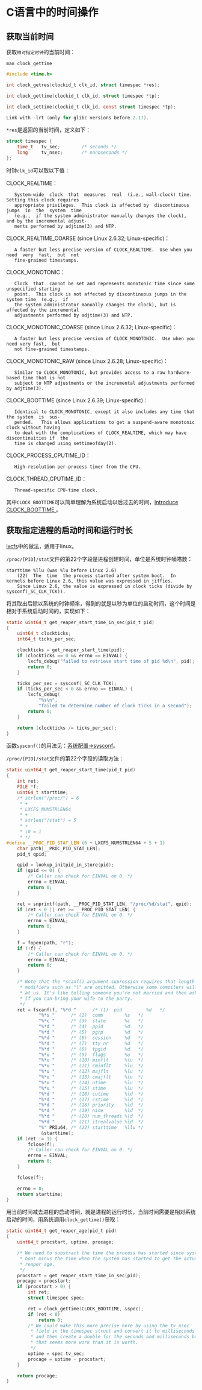 # C语言中的时间操作
<!-- toc -->

## 获取当前时间

获取`相对指定时钟`的当前时间：

`man clock_gettime`

```c
#include <time.h>

int clock_getres(clockid_t clk_id, struct timespec *res);

int clock_gettime(clockid_t clk_id, struct timespec *tp);

int clock_settime(clockid_t clk_id, const struct timespec *tp);

Link with -lrt (only for glibc versions before 2.17).
```

`*res`是返回的当前时间，定义如下：

```c
struct timespec {
    time_t   tv_sec;        /* seconds */
    long     tv_nsec;       /* nanoseconds */
};
```

时钟`clk_id`可以取以下值：

CLOCK_REALTIME：

       System-wide  clock  that  measures  real  (i.e., wall-clock) time.  Setting this clock requires
       appropriate privileges.  This clock is affected by  discontinuous  jumps  in  the  system  time
       (e.g.,  if the system administrator manually changes the clock), and by the incremental adjust‐
       ments performed by adjtime(3) and NTP.

CLOCK_REALTIME_COARSE (since Linux 2.6.32; Linux-specific)：

       A faster but less precise version of CLOCK_REALTIME.  Use when you  need  very  fast,  but  not
       fine-grained timestamps.

CLOCK_MONOTONIC：

       Clock  that  cannot be set and represents monotonic time since some unspecified starting
       point.  This clock is not affected by discontinuous jumps in the system time  (e.g.,  if
       the system administrator manually changes the clock), but is affected by the incremental
       adjustments performed by adjtime(3) and NTP.

CLOCK_MONOTONIC_COARSE (since Linux 2.6.32; Linux-specific)：

       A faster but less precise version of CLOCK_MONOTONIC.  Use when you need very fast,  but
       not fine-grained timestamps.

CLOCK_MONOTONIC_RAW (since Linux 2.6.28; Linux-specific)：

       Similar to CLOCK_MONOTONIC, but provides access to a raw hardware-based time that is not
       subject to NTP adjustments or the incremental adjustments performed by adjtime(3).

CLOCK_BOOTTIME (since Linux 2.6.39; Linux-specific)：

       Identical to CLOCK_MONOTONIC, except it also includes any time that the system  is  sus‐
       pended.   This allows applications to get a suspend-aware monotonic clock without having
       to deal with the complications of CLOCK_REALTIME, which may have discontinuities if  the
       time is changed using settimeofday(2).

CLOCK_PROCESS_CPUTIME_ID：

       High-resolution per-process timer from the CPU.

CLOCK_THREAD_CPUTIME_ID：

       Thread-specific CPU-time clock.

其中`CLOCK_BOOTTIME`可以简单理解为系统启动以后过去的时间，[Introduce CLOCK_BOOTTIME ](https://lwn.net/Articles/420142/)。

## 获取指定进程的启动时间和运行时长

[lxcfs](https://github.com/lxc/lxcfs)中的做法，适用于linux。

`/proc/[PID]/stat`文件的第22个字段是进程创建时间，单位是系统时钟嘀嗒数：

```
starttime %llu (was %lu before Linux 2.6)
    (22)  The  time  the process started after system boot.  In kernels before Linux 2.6, this value was expressed in jiffies.  
    Since Linux 2.6, the value is expressed in clock ticks (divide by sysconf(_SC_CLK_TCK)).
```

将其取出后除以系统的时钟频率，得到的就是以秒为单位的启动时间，这个时间是相对于系统启动时间的，实现如下：

```c
static uint64_t get_reaper_start_time_in_sec(pid_t pid)
{
    uint64_t clockticks;
    int64_t ticks_per_sec;

    clockticks = get_reaper_start_time(pid);
    if (clockticks == 0 && errno == EINVAL) {
        lxcfs_debug("failed to retrieve start time of pid %d\n", pid);
        return 0;
    }

    ticks_per_sec = sysconf(_SC_CLK_TCK);
    if (ticks_per_sec < 0 && errno == EINVAL) {
        lxcfs_debug(
            "%s\n",
            "failed to determine number of clock ticks in a second");
        return 0;
    }

    return (clockticks /= ticks_per_sec);
}
```

函数`sysconf()`的用法见：[系统配置->sysconf](https://www.lijiaocn.com/programming/chapter-c/sysconfig.html#sysconf)。

`/proc/[PID]/stat`文件的第22个字段的读取方法：

```c
static uint64_t get_reaper_start_time(pid_t pid)
{
    int ret;
    FILE *f;
    uint64_t starttime;
    /* strlen("/proc/") = 6
     * +
     * LXCFS_NUMSTRLEN64
     * +
     * strlen("/stat") = 5
     * +
     * \0 = 1
     * */
#define __PROC_PID_STAT_LEN (6 + LXCFS_NUMSTRLEN64 + 5 + 1)
    char path[__PROC_PID_STAT_LEN];
    pid_t qpid;

    qpid = lookup_initpid_in_store(pid);
    if (qpid <= 0) {
        /* Caller can check for EINVAL on 0. */
        errno = EINVAL;
        return 0;
    }

    ret = snprintf(path, __PROC_PID_STAT_LEN, "/proc/%d/stat", qpid);
    if (ret < 0 || ret >= __PROC_PID_STAT_LEN) {
        /* Caller can check for EINVAL on 0. */
        errno = EINVAL;
        return 0;
    }

    f = fopen(path, "r");
    if (!f) {
        /* Caller can check for EINVAL on 0. */
        errno = EINVAL;
        return 0;
    }

    /* Note that the *scanf() argument supression requires that length
     * modifiers such as "l" are omitted. Otherwise some compilers will yell
     * at us. It's like telling someone you're not married and then asking
     * if you can bring your wife to the party.
     */
    ret = fscanf(f, "%*d "      /* (1)  pid         %d   */
            "%*s "      /* (2)  comm        %s   */
            "%*c "      /* (3)  state       %c   */
            "%*d "      /* (4)  ppid        %d   */
            "%*d "      /* (5)  pgrp        %d   */
            "%*d "      /* (6)  session     %d   */
            "%*d "      /* (7)  tty_nr      %d   */
            "%*d "      /* (8)  tpgid       %d   */
            "%*u "      /* (9)  flags       %u   */
            "%*u "      /* (10) minflt      %lu  */
            "%*u "      /* (11) cminflt     %lu  */
            "%*u "      /* (12) majflt      %lu  */
            "%*u "      /* (13) cmajflt     %lu  */
            "%*u "      /* (14) utime       %lu  */
            "%*u "      /* (15) stime       %lu  */
            "%*d "      /* (16) cutime      %ld  */
            "%*d "      /* (17) cstime      %ld  */
            "%*d "      /* (18) priority    %ld  */
            "%*d "      /* (19) nice        %ld  */
            "%*d "      /* (20) num_threads %ld  */
            "%*d "      /* (21) itrealvalue %ld  */
            "%" PRIu64, /* (22) starttime   %llu */
             &starttime);
    if (ret != 1) {
        fclose(f);
        /* Caller can check for EINVAL on 0. */
        errno = EINVAL;
        return 0;
    }

    fclose(f);

    errno = 0;
    return starttime;
}
```

用当前时间减去进程的启动时间，就是进程的运行时长，当前时间需要是相对系统启动的时间，用系统调用`clock_gettime()`获取：

```c
static uint64_t get_reaper_age(pid_t pid)
{
    uint64_t procstart, uptime, procage;

    /* We need to substract the time the process has started since system
     * boot minus the time when the system has started to get the actual
     * reaper age.
     */
    procstart = get_reaper_start_time_in_sec(pid);
    procage = procstart;
    if (procstart > 0) {
        int ret;
        struct timespec spec;

        ret = clock_gettime(CLOCK_BOOTTIME, &spec);
        if (ret < 0)
            return 0;
        /* We could make this more precise here by using the tv_nsec
         * field in the timespec struct and convert it to milliseconds
         * and then create a double for the seconds and milliseconds but
         * that seems more work than it is worth.
         */
        uptime = spec.tv_sec;
        procage = uptime - procstart;
    }

    return procage;
}
```
